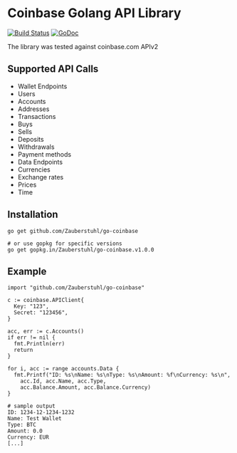 # Coinbase Golang API Library

[![Build Status](https://travis-ci.org/Zauberstuhl/go-coinbase.svg?branch=master)](https://travis-ci.org/Zauberstuhl/go-coinbase) 
[![GoDoc](https://godoc.org/github.com/Zauberstuhl/go-coinbase?status.svg)](http://godoc.org/github.com/Zauberstuhl/go-coinbase)

The library was tested against coinbase.com APIv2

## Supported API Calls

* Wallet Endpoints
 * Users
 * Accounts
 * Addresses
 * Transactions
 * Buys
 * Sells
 * Deposits
 * Withdrawals
 * Payment methods
* Data Endpoints
 * Currencies
 * Exchange rates
 * Prices
 * Time

## Installation

    go get github.com/Zauberstuhl/go-coinbase

    # or use gopkg for specific versions
    go get gopkg.in/Zauberstuhl/go-coinbase.v1.0.0

## Example

    import "github.com/Zauberstuhl/go-coinbase"

    c := coinbase.APIClient{
      Key: "123",
      Secret: "123456",
    }

    acc, err := c.Accounts()
    if err != nil {
      fmt.Println(err)
      return
    }

    for i, acc := range accounts.Data {
      fmt.Printf("ID: %s\nName: %s\nType: %s\nAmount: %f\nCurrency: %s\n",
        acc.Id, acc.Name, acc.Type,
        acc.Balance.Amount, acc.Balance.Currency)
    }

    # sample output
    ID: 1234-12-1234-1232
    Name: Test Wallet
    Type: BTC
    Amount: 0.0
    Currency: EUR
    [...]
